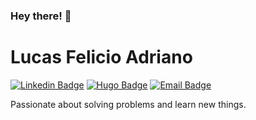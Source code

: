 ### Hey there! 👋

# Lucas Felicio Adriano

[![Linkedin Badge](https://img.shields.io/badge/-Lucas%20Felicio%20Adriano-orange?logo=Linkedin&logoColor=white)](https://www.linkedin.com/in/lucas-felicio-adriano/) 
[![Hugo Badge](https://img.shields.io/badge/-Blog-orange?logo=Hugo&logoColor=white)](https://lucasfadriano.dev) 
[![Email Badge](https://img.shields.io/badge/-lucas.f.adriano@hotmail.com-orange?logo=minutemailer&logoColor=white&link=mailto:lucas.f.adriano@hotmail.com)](mailto:lucas.f.adriano@hotmail.com)

Passionate about solving problems and learn new things. 
